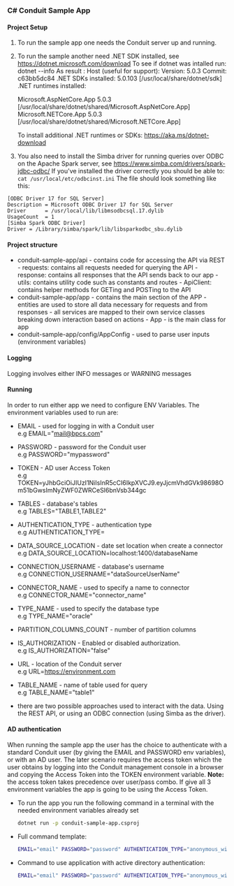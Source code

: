 ### C# Conduit Sample App
#### Project Setup
1. To run the sample app one needs the Conduit server up and running.
2. To run the sample another need .NET SDK  installed, see https://dotnet.microsoft.com/download
   To see if dotnet was intalled run: dotnet --info
   As result :
   Host (useful for support):
   Version: 5.0.3
   Commit:  c63bb5dc84
   .NET SDKs installed:
   5.0.103 [/usr/local/share/dotnet/sdk]
   .NET runtimes installed:
    
   Microsoft.AspNetCore.App 5.0.3 [/usr/local/share/dotnet/shared/Microsoft.AspNetCore.App]
   Microsoft.NETCore.App 5.0.3 [/usr/local/share/dotnet/shared/Microsoft.NETCore.App]
 
   To install additional .NET runtimes or SDKs:
   https://aka.ms/dotnet-download

3. You also need to install the Simba driver for running queries over ODBC on the Apache Spark server, see https://www.simba.com/drivers/spark-jdbc-odbc/
If you've installed the driver correctly you should be able to:
`cat /usr/local/etc/odbcinst.ini`
The file should look something like this:
```
[ODBC Driver 17 for SQL Server]
Description = Microsoft ODBC Driver 17 for SQL Server
Driver      = /usr/local/lib/libmsodbcsql.17.dylib
UsageCount  = 1
[Simba Spark ODBC Driver]
Driver = /Library/simba/spark/lib/libsparkodbc_sbu.dylib
```
#### Project structure
- conduit-sample-app/api - contains code for accessing the API via REST
      - requests: contains all requests needed for querying the API
      - response: contains all responses that the API sends back to our app
      - utils: contains utility code such as constants and routes
      - ApiClient: contains helper methods for GETing and POSTing to the API
- conduit-sample-app/app - contains the main section of the APP
      - entities are used to store all data necessary for requests and from responses
      - all services are mapped to their own service classes breaking down interaction based on actions
      - App - is the main class for app
- conduit-sample-app/config/AppConfig - used to parse user inputs (environment variables)

#### Logging
Logging involves either INFO messages or WARNING messages

#### Running
In order to run either app we need to configure ENV Variables. The environment variables used to run are:
- EMAIL - used for logging in with a Conduit user
  <br/>e.g EMAIL="mail@bpcs.com"
- PASSWORD - password for the Conduit user
  <br/>e.g PASSWORD="mypassword"
- TOKEN - AD user Access Token
  <br/>e.g TOKEN=yJhbGciOiJIUzI1NiIsInR5cCI6IkpXVCJ9.eyJjcmVhdGVk98698Om51bGwsImNyZWF0ZWRCeSI6bnVsb344gc
- TABLES - database's tables
  <br/>e.g TABLES="TABLE1,TABLE2"
- AUTHENTICATION_TYPE - authentication type
  <br/>e.g AUTHENTICATION_TYPE=
- DATA_SOURCE_LOCATION - date set location when create a connector
  <br/>e.g DATA_SOURCE_LOCATION=localhost:1400/databaseName
- CONNECTION_USERNAME - database's username
  <br/>e.g CONNECTION_USERNAME="dataSourceUserName"
- CONNECTOR_NAME - used to specify a name to connector
  <br/>e.g CONNECTOR_NAME="connector_name"
- TYPE_NAME - used to specify the database type 
  <br/>e.g TYPE_NAME="oracle"
- PARTITION_COLUMNS_COUNT - number of partition columns
- IS_AUTHORIZATION - Enabled or disabled authorization. 
  <br/>e.g IS_AUTHORIZATION="false"
- URL - location of the Conduit server
  <br/>e.g URL=https://environment.com
- TABLE_NAME - name of table used for query 
  <br/>e.g TABLE_NAME="table1"

- there are two possible approaches used to interact with the data. Using the REST API, or using an ODBC connection (using Simba as the driver).
#### AD authentication
When running the sample app the user has the choice to authenticate with a standard Conduit user (by giving the EMAIL and PASSWORD env variables), or with an AD user.
The later scenario requires the access token which the user obtains by logging into the Conduit management console in a browser and copying the Access Token into the TOKEN environment variable.
**Note:** the access token takes precedence over user/pass combo. If give all 3 environment variables the app is going to be using the Access Token. 

- To run the app you run the following command in a terminal with the needed environment variables already set
    ``` bash
    dotnet run -p conduit-sample-app.csproj
    ```
- Full command template:
    ``` bash
    EMAIL="email" PASSWORD="password" AUTHENTICATION_TYPE="anonymous_with_impersonation" DATA_SOURCE_LOCATION="url" CONNECTION_USERNAME="username" TYPE_NAME="oracle"  TABLES="table1,table2" PARTITION_COUNT="4" IS_AUTHORIZATION_ENABLED="false" TABLE_NAME="table1"  CONNECTOR_NAME="connector_name" TOKEN="tokenValue" URL="environmentValue dotnet run -p conduit-sample-app.csproj
    ```
- Command to use application with active directory authentication:
    ``` bash
    EMAIL="email" PASSWORD="password" AUTHENTICATION_TYPE="anonymous_with_impersonation" DATA_SOURCE_LOCATION="url" CONNECTION_USERNAME="username" TYPE_NAME="oracle"  TABLES="table1,table2" PARTITION_COUNT="4" IS_AUTHORIZATION_ENABLED="false" TABLE_NAME="table1" CONNECTOR_NAME="connector_name" TOKEN="tokenValue" URL="environmentValue" dotnet run -p conduit-sample-app.csproj
    ```